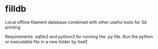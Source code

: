 # filldb
Local offline filament database combined with other useful tools for 3d printing

Requirements: sqlite3 and python3 for running the .py file.
Run the python or executable file in a new folder by itself.

